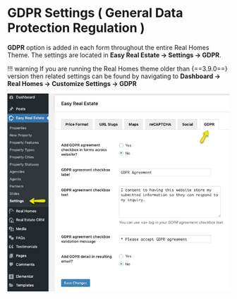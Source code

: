 # GDPR Settings ( General Data Protection Regulation )

**GDPR** option is added in each form throughout the entire Real Homes Theme. The settings are located in **Easy Real Estate → Settings → GDPR**.

!!! warning
    If you are running the Real Homes theme older than {==3.9.0==} version then related settings can be found by navigating to **Dashboard → Real Homes → Customize Settings → GDPR**

![Real Homes Documentation - GDPR Settings](images/ere-tabs/gdpr.png)